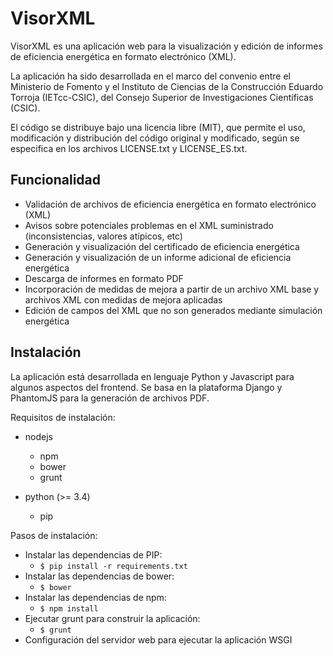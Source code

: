 VisorXML
========

VisorXML es una aplicación web para la visualización y edición de informes de eficiencia energética en formato electrónico (XML).

La aplicación ha sido desarrollada en el marco del convenio entre el Ministerio de Fomento y el Instituto de Ciencias de la Construcción Eduardo Torroja (IETcc-CSIC), del Consejo Superior de Investigaciones Científicas (CSIC).

El código se distribuye bajo una licencia libre (MIT), que permite el uso, modificación y distribución del código original y modificado, según se especifica en los archivos LICENSE.txt y LICENSE_ES.txt.

Funcionalidad
-------------

- Validación de archivos de eficiencia energética en formato electrónico (XML)
- Avisos sobre potenciales problemas en el XML suministrado (inconsistencias, valores atípicos, etc)
- Generación y visualización del certificado de eficiencia energética
- Generación y visualización de un informe adicional de eficiencia energética
- Descarga de informes en formato PDF
- Incorporación de medidas de mejora a partir de un archivo XML base y archivos XML con medidas de mejora aplicadas
- Edición de campos del XML que no son generados mediante simulación energética

Instalación
-----------

La aplicación está desarrollada en lenguaje Python y Javascript para algunos aspectos del frontend. Se basa en la plataforma Django y PhantomJS para la generación de archivos PDF.

Requisitos de instalación:

* nodejs
    * npm
    * bower
    * grunt

* python (>= 3.4)
    * pip

Pasos de instalación:

* Instalar las dependencias de PIP:
    * `$ pip install -r requirements.txt`
* Instalar las dependencias de bower:
    * `$ bower`
* Instalar las dependencias de npm:
    * `$ npm install`
* Ejecutar grunt para construir la aplicación:
    * `$ grunt`
* Configuración del servidor web para ejecutar la aplicación WSGI

